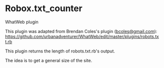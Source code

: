 # Robox.txt_counter

WhatWeb plugin

This plugin was adapted from Brendan Coles's plugin (<bcoles@gmail.com>): https://github.com/urbanadventurer/WhatWeb/edit/master/plugins/robots.txt.rb

This plugin returns the length of robots.txt.rb's output.


The idea is to get a general size of the site.
